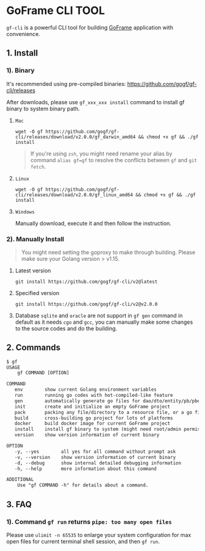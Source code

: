 # GoFrame CLI TOOL

`gf-cli` is a powerful CLI tool for building [GoFrame](https://goframe.org) application with convenience.

## 1. Install

### 1). Binary

It's recommended using pre-compiled binaries: https://github.com/gogf/gf-cli/releases

After downloads, please use `gf_xxx_xxx install` command to install gf binary to system binary path.

1. `Mac`
    ```shell
    wget -O gf https://github.com/gogf/gf-cli/releases/download/v2.0.0/gf_darwin_amd64 && chmod +x gf && ./gf install
    ```
   > If you're using `zsh`, you might need rename your alias by command `alias gf=gf` to resolve the conflicts between `gf` and `git fetch`.
                                                                                                                          
1. `Linux` 
    ```shell
    wget -O gf https://github.com/gogf/gf-cli/releases/download/v2.0.0/gf_linux_amd64 && chmod +x gf && ./gf install
    ```
                                                                                                                  
1. `Windows`

    Manually download, execute it and then follow the instruction.

### 2). Manually Install

> You might need setting the goproxy to make through building.
> Please make sure your Golang version > v1.15.

1. Latest version
    ```
    git install https://github.com/gogf/gf-cli/v2@latest
    ```
   
1. Specified version
    ```
    git install https://github.com/gogf/gf-cli/v2@v2.0.0
    ```
   
1. Database `sqlite` and `oracle` are not support in `gf gen` command in default as it needs `cgo` and `gcc`, you can manually make some changes to the source codes and do the building.

## 2. Commands
```html
$ gf
USAGE
    gf COMMAND [OPTION]

COMMAND
   env        show current Golang environment variables
   run        running go codes with hot-compiled-like feature
   gen        automatically generate go files for dao/dto/entity/pb/pbentity...
   init       create and initialize an empty GoFrame project
   pack       packing any file/directory to a resource file, or a go file
   build      cross-building go project for lots of platforms
   docker     build docker image for current GoFrame project
   install    install gf binary to system (might need root/admin permission)
   version    show version information of current binary

OPTION
   -y, --yes        all yes for all command without prompt ask
   -v, --version    show version information of current binary
   -d, --debug      show internal detailed debugging information
   -h, --help       more information about this command

ADDITIONAL
    Use "gf COMMAND -h" for details about a command.
```

## 3. FAQ

### 1). Command `gf run` returns `pipe: too many open files`

Please use `ulimit -n 65535` to enlarge your system configuration for max open files for current terminal shell session, and then `gf run`.







